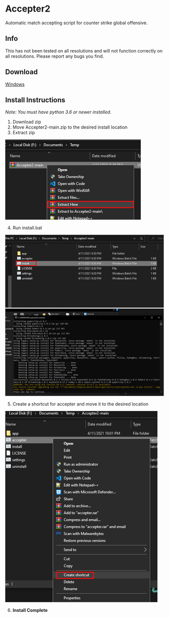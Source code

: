# Accepter2
Automatic match accepting script for counter strike global offensive.
## Info
This has not been tested on all resolutions and will not function correctly on all resolutions. Please report any bugs you find.
## Download
[Windows](https://github.com/Juceten/Accepter2/archive/refs/heads/main.zip)
## Install Instructions
*Note: You must have python 3.6 or newer installed.*
1. Download zip
2. Move Accepter2-main.zip to the desired install location
3. Extract zip

![alt text](https://github.com/Juceten/holder/blob/main/image-1.png)

4. Run install.bat

![alt text](https://github.com/Juceten/holder/blob/main/image-2.png) ![alt text](https://github.com/Juceten/holder/blob/main/image-3.png)

5. Create a shortcut for accepter and move it to the desired location

![alt text](https://github.com/Juceten/holder/blob/main/image-4.png)

6. **Install Complete**
